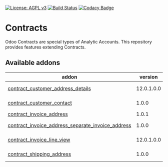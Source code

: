 [![License: AGPL v3](https://img.shields.io/badge/License-AGPL%20v3-blue.svg)](https://www.gnu.org/licenses/agpl-3.0)
[![Build Status](https://travis-ci.org/Tawasta/contract.svg?branch=10.0)](https://travis-ci.org/Tawasta/contract)
[![Codacy Badge](https://api.codacy.com/project/badge/Grade/654ed7c3b0704075a31225c01ec0c587)](https://www.codacy.com/app/Tawasta/contract?utm_source=github.com&amp;utm_medium=referral&amp;utm_content=Tawasta/contract&amp;utm_campaign=Badge_Grade)

Contracts
=========

Odoo Contracts are special types of Analytic Accounts.
This repository provides features extending Contracts.

[//]: # (addons)

Available addons
----------------
addon | version | summary
--- | --- | ---
[contract_customer_address_details](contract_customer_address_details/) | 12.0.1.0.0 | Add partner address details to contracts
[contract_customer_contact](contract_customer_contact/) | 1.0.0 | Add customer contact to contracts
[contract_invoice_address](contract_invoice_address/) | 1.0.1 | Add invoice address to contracts
[contract_invoice_address_separate_invoice_address](contract_invoice_address_separate_invoice_address/) | 1.0.0 | Add support for account_invoice_invoice_address
[contract_invoice_line_view](contract_invoice_line_view/) | 12.0.1.0.0 | Add a readonly contract invoice line view
[contract_shipping_address](contract_shipping_address/) | 1.0.0 | Add shipping address to contracts

[//]: # (end addons)
